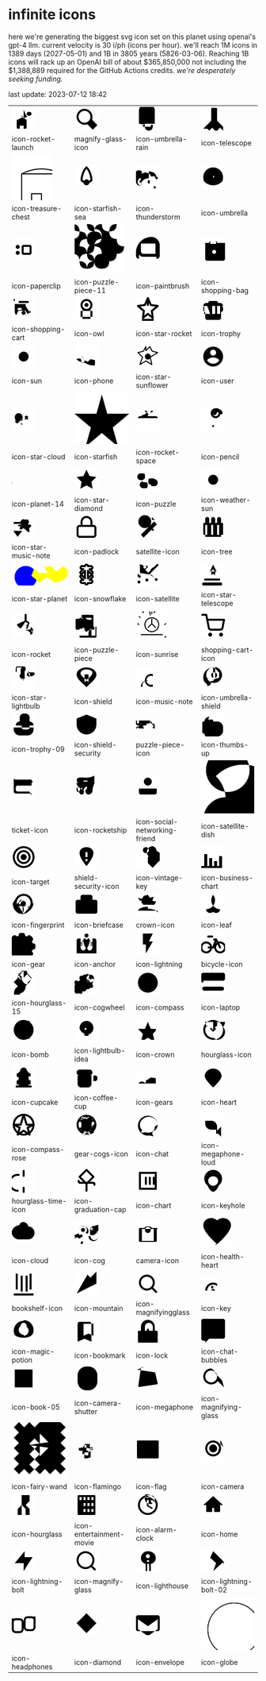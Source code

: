 # infinite icons

here we're generating the biggest svg icon set on this planet using openai's gpt-4 llm. current velocity is 30 i/ph (icons per hour). we'll reach 1M icons in 1389 days (2027-05-01) and 1B in 3805 years (5826-03-06). Reaching 1B icons will rack up an OpenAI bill of about $365,850,000 not including the $1,388,889 required for the GitHub Actions credits. _we're desperately seeking funding._

last update: 2023-07-12 18:42

|  |  |  |  |
| ---- | ---- | ---- | ---- |
| ![icons/icon-rocket-launch](icons/icon-rocket-launch.svg) | ![icons/magnify-glass-icon](icons/magnify-glass-icon.svg) | ![icons/icon-umbrella-rain](icons/icon-umbrella-rain.svg) | ![icons/icon-telescope](icons/icon-telescope.svg) 
| icon-rocket-launch | magnify-glass-icon | icon-umbrella-rain | icon-telescope 
| ![icons/icon-treasure-chest](icons/icon-treasure-chest.svg) | ![icons/icon-starfish-sea](icons/icon-starfish-sea.svg) | ![icons/icon-thunderstorm](icons/icon-thunderstorm.svg) | ![icons/icon-umbrella](icons/icon-umbrella.svg) 
| icon-treasure-chest | icon-starfish-sea | icon-thunderstorm | icon-umbrella 
| ![icons/icon-paperclip](icons/icon-paperclip.svg) | ![icons/icon-puzzle-piece-11](icons/icon-puzzle-piece-11.svg) | ![icons/icon-paintbrush](icons/icon-paintbrush.svg) | ![icons/icon-shopping-bag](icons/icon-shopping-bag.svg) 
| icon-paperclip | icon-puzzle-piece-11 | icon-paintbrush | icon-shopping-bag 
| ![icons/icon-shopping-cart](icons/icon-shopping-cart.svg) | ![icons/icon-owl](icons/icon-owl.svg) | ![icons/icon-star-rocket](icons/icon-star-rocket.svg) | ![icons/icon-trophy](icons/icon-trophy.svg) 
| icon-shopping-cart | icon-owl | icon-star-rocket | icon-trophy 
| ![icons/icon-sun](icons/icon-sun.svg) | ![icons/icon-phone](icons/icon-phone.svg) | ![icons/icon-star-sunflower](icons/icon-star-sunflower.svg) | ![icons/icon-user](icons/icon-user.svg) 
| icon-sun | icon-phone | icon-star-sunflower | icon-user 
| ![icons/icon-star-cloud](icons/icon-star-cloud.svg) | ![icons/icon-starfish](icons/icon-starfish.svg) | ![icons/icon-rocket-space](icons/icon-rocket-space.svg) | ![icons/icon-pencil](icons/icon-pencil.svg) 
| icon-star-cloud | icon-starfish | icon-rocket-space | icon-pencil 
| ![icons/icon-planet-14](icons/icon-planet-14.svg) | ![icons/icon-star-diamond](icons/icon-star-diamond.svg) | ![icons/icon-puzzle](icons/icon-puzzle.svg) | ![icons/icon-weather-sun](icons/icon-weather-sun.svg) 
| icon-planet-14 | icon-star-diamond | icon-puzzle | icon-weather-sun 
| ![icons/icon-star-music-note](icons/icon-star-music-note.svg) | ![icons/icon-padlock](icons/icon-padlock.svg) | ![icons/satellite-icon](icons/satellite-icon.svg) | ![icons/icon-tree](icons/icon-tree.svg) 
| icon-star-music-note | icon-padlock | satellite-icon | icon-tree 
| ![icons/icon-star-planet](icons/icon-star-planet.svg) | ![icons/icon-snowflake](icons/icon-snowflake.svg) | ![icons/icon-satellite](icons/icon-satellite.svg) | ![icons/icon-star-telescope](icons/icon-star-telescope.svg) 
| icon-star-planet | icon-snowflake | icon-satellite | icon-star-telescope 
| ![icons/icon-rocket](icons/icon-rocket.svg) | ![icons/icon-puzzle-piece](icons/icon-puzzle-piece.svg) | ![icons/icon-sunrise](icons/icon-sunrise.svg) | ![icons/shopping-cart-icon](icons/shopping-cart-icon.svg) 
| icon-rocket | icon-puzzle-piece | icon-sunrise | shopping-cart-icon 
| ![icons/icon-star-lightbulb](icons/icon-star-lightbulb.svg) | ![icons/icon-shield](icons/icon-shield.svg) | ![icons/icon-music-note](icons/icon-music-note.svg) | ![icons/icon-umbrella-shield](icons/icon-umbrella-shield.svg) 
| icon-star-lightbulb | icon-shield | icon-music-note | icon-umbrella-shield 
| ![icons/icon-trophy-09](icons/icon-trophy-09.svg) | ![icons/icon-shield-security](icons/icon-shield-security.svg) | ![icons/puzzle-piece-icon](icons/puzzle-piece-icon.svg) | ![icons/icon-thumbs-up](icons/icon-thumbs-up.svg) 
| icon-trophy-09 | icon-shield-security | puzzle-piece-icon | icon-thumbs-up 
| ![icons/ticket-icon](icons/ticket-icon.svg) | ![icons/icon-rocketship](icons/icon-rocketship.svg) | ![icons/icon-social-networking-friend](icons/icon-social-networking-friend.svg) | ![icons/icon-satellite-dish](icons/icon-satellite-dish.svg) 
| ticket-icon | icon-rocketship | icon-social-networking-friend | icon-satellite-dish 
| ![icons/icon-target](icons/icon-target.svg) | ![icons/shield-security-icon](icons/shield-security-icon.svg) | ![icons/icon-vintage-key](icons/icon-vintage-key.svg) | ![icons/icon-business-chart](icons/icon-business-chart.svg) 
| icon-target | shield-security-icon | icon-vintage-key | icon-business-chart 
| ![icons/icon-fingerprint](icons/icon-fingerprint.svg) | ![icons/icon-briefcase](icons/icon-briefcase.svg) | ![icons/crown-icon](icons/crown-icon.svg) | ![icons/icon-leaf](icons/icon-leaf.svg) 
| icon-fingerprint | icon-briefcase | crown-icon | icon-leaf 
| ![icons/icon-gear](icons/icon-gear.svg) | ![icons/icon-anchor](icons/icon-anchor.svg) | ![icons/icon-lightning](icons/icon-lightning.svg) | ![icons/bicycle-icon](icons/bicycle-icon.svg) 
| icon-gear | icon-anchor | icon-lightning | bicycle-icon 
| ![icons/icon-hourglass-15](icons/icon-hourglass-15.svg) | ![icons/icon-cogwheel](icons/icon-cogwheel.svg) | ![icons/icon-compass](icons/icon-compass.svg) | ![icons/icon-laptop](icons/icon-laptop.svg) 
| icon-hourglass-15 | icon-cogwheel | icon-compass | icon-laptop 
| ![icons/icon-bomb](icons/icon-bomb.svg) | ![icons/icon-lightbulb-idea](icons/icon-lightbulb-idea.svg) | ![icons/icon-crown](icons/icon-crown.svg) | ![icons/hourglass-icon](icons/hourglass-icon.svg) 
| icon-bomb | icon-lightbulb-idea | icon-crown | hourglass-icon 
| ![icons/icon-cupcake](icons/icon-cupcake.svg) | ![icons/icon-coffee-cup](icons/icon-coffee-cup.svg) | ![icons/icon-gears](icons/icon-gears.svg) | ![icons/icon-heart](icons/icon-heart.svg) 
| icon-cupcake | icon-coffee-cup | icon-gears | icon-heart 
| ![icons/icon-compass-rose](icons/icon-compass-rose.svg) | ![icons/gear-cogs-icon](icons/gear-cogs-icon.svg) | ![icons/icon-chat](icons/icon-chat.svg) | ![icons/icon-megaphone-loud](icons/icon-megaphone-loud.svg) 
| icon-compass-rose | gear-cogs-icon | icon-chat | icon-megaphone-loud 
| ![icons/hourglass-time-icon](icons/hourglass-time-icon.svg) | ![icons/icon-graduation-cap](icons/icon-graduation-cap.svg) | ![icons/icon-chart](icons/icon-chart.svg) | ![icons/icon-keyhole](icons/icon-keyhole.svg) 
| hourglass-time-icon | icon-graduation-cap | icon-chart | icon-keyhole 
| ![icons/icon-cloud](icons/icon-cloud.svg) | ![icons/icon-cog](icons/icon-cog.svg) | ![icons/camera-icon](icons/camera-icon.svg) | ![icons/icon-health-heart](icons/icon-health-heart.svg) 
| icon-cloud | icon-cog | camera-icon | icon-health-heart 
| ![icons/bookshelf-icon](icons/bookshelf-icon.svg) | ![icons/icon-mountain](icons/icon-mountain.svg) | ![icons/icon-magnifyingglass](icons/icon-magnifyingglass.svg) | ![icons/icon-key](icons/icon-key.svg) 
| bookshelf-icon | icon-mountain | icon-magnifyingglass | icon-key 
| ![icons/icon-magic-potion](icons/icon-magic-potion.svg) | ![icons/icon-bookmark](icons/icon-bookmark.svg) | ![icons/icon-lock](icons/icon-lock.svg) | ![icons/icon-chat-bubbles](icons/icon-chat-bubbles.svg) 
| icon-magic-potion | icon-bookmark | icon-lock | icon-chat-bubbles 
| ![icons/icon-book-05](icons/icon-book-05.svg) | ![icons/icon-camera-shutter](icons/icon-camera-shutter.svg) | ![icons/icon-megaphone](icons/icon-megaphone.svg) | ![icons/icon-magnifying-glass](icons/icon-magnifying-glass.svg) 
| icon-book-05 | icon-camera-shutter | icon-megaphone | icon-magnifying-glass 
| ![icons/icon-fairy-wand](icons/icon-fairy-wand.svg) | ![icons/icon-flamingo](icons/icon-flamingo.svg) | ![icons/icon-flag](icons/icon-flag.svg) | ![icons/icon-camera](icons/icon-camera.svg) 
| icon-fairy-wand | icon-flamingo | icon-flag | icon-camera 
| ![icons/icon-hourglass](icons/icon-hourglass.svg) | ![icons/icon-entertainment-movie](icons/icon-entertainment-movie.svg) | ![icons/icon-alarm-clock](icons/icon-alarm-clock.svg) | ![icons/icon-home](icons/icon-home.svg) 
| icon-hourglass | icon-entertainment-movie | icon-alarm-clock | icon-home 
| ![icons/icon-lightning-bolt](icons/icon-lightning-bolt.svg) | ![icons/icon-magnify-glass](icons/icon-magnify-glass.svg) | ![icons/icon-lighthouse](icons/icon-lighthouse.svg) | ![icons/icon-lightning-bolt-02](icons/icon-lightning-bolt-02.svg) 
| icon-lightning-bolt | icon-magnify-glass | icon-lighthouse | icon-lightning-bolt-02 
| ![icons/icon-headphones](icons/icon-headphones.svg) | ![icons/icon-diamond](icons/icon-diamond.svg) | ![icons/icon-envelope](icons/icon-envelope.svg) | ![icons/icon-globe](icons/icon-globe.svg) 
| icon-headphones | icon-diamond | icon-envelope | icon-globe 

